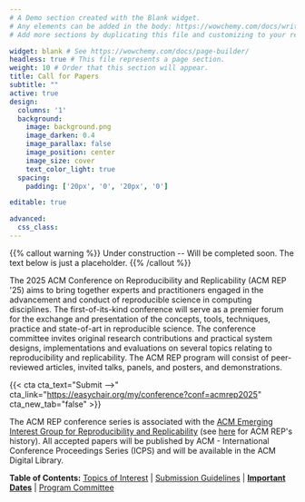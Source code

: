 ```yaml
---
# A Demo section created with the Blank widget.
# Any elements can be added in the body: https://wowchemy.com/docs/writing-markdown-latex/
# Add more sections by duplicating this file and customizing to your requirements.

widget: blank # See https://wowchemy.com/docs/page-builder/
headless: true # This file represents a page section.
weight: 10 # Order that this section will appear.
title: Call for Papers
subtitle: ""
active: true
design:
  columns: '1'
  background:
    image: background.png
    image_darken: 0.4
    image_parallax: false
    image_position: center
    image_size: cover
    text_color_light: true
  spacing:
    padding: ['20px', '0', '20px', '0']

editable: true

advanced:
  css_class: 
---
```


{{% callout warning %}}
Under construction -- Will be completed soon. The text below is just a placeholder.
{{% /callout %}}

The 2025 ACM Conference on Reproducibility and Replicability (ACM REP '25) aims to bring together experts and practitioners engaged in the advancement and conduct of reproducible science in computing disciplines. The first-of-its-kind conference will serve as a premier forum for the exchange and presentation of the concepts, tools, techniques, practice and state-of-art in reproducible science. The conference committee invites original research contributions and practical system designs, implementations and evaluations on several topics relating to reproducibility and replicability. The ACM REP program will consist of peer-reviewed articles, invited talks, panels, and posters, and demonstrations. 

{{< cta cta_text="Submit -->" cta_link="https://easychair.org/my/conference?conf=acmrep2025" cta_new_tab="false" >}}

The ACM REP conference series is associated with the [ACM Emerging Interest Group for Reproducibility and Replicability](https://reproducibility.acm.org/) (see [here](https://acm-rep.github.io/history) for ACM REP's history). All accepted papers will be published by ACM - International Conference Proceedings Series (ICPS) and will be available in the ACM Digital Library.

**Table of Contents:** [Topics of Interest](#topics) | [Submission Guidelines](#submissions) | [**Important Dates**](#deadlines) | [Program Committee](#pc)